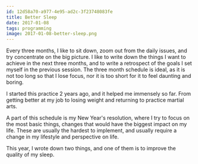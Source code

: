 ```yaml
---
id: 12d58a70-a977-4e95-ad2c-3f23748083fe
title: Better Sleep
date: 2017-01-08
tags: programming
image: 2017-01-08-better-sleep.png
---
```


Every three months, I like to sit down, zoom out from the daily issues, and
try concentrate on the big picture. I like to write down the things I want to
achieve in the next three months, and to write a retrospect of the goals I
set myself in the previous session. The three month schedule is ideal, as it is
not too long so that I lose focus, nor it is too short for it to feel daunting
and boring.

I started this practice 2 years ago, and it helped me immensely so far. From
getting better at my job to losing weight and returning to practice martial
arts.

A part of this schedule is my New Year's resolution, where I try to focus on the
most basic things, changes that would have the biggest impact on my life. These
are usually the hardest to implement, and usually require a change in my
lifestyle and perspective on life.

This year, I wrote down two things, and one of them is to improve the quality of
my sleep.


